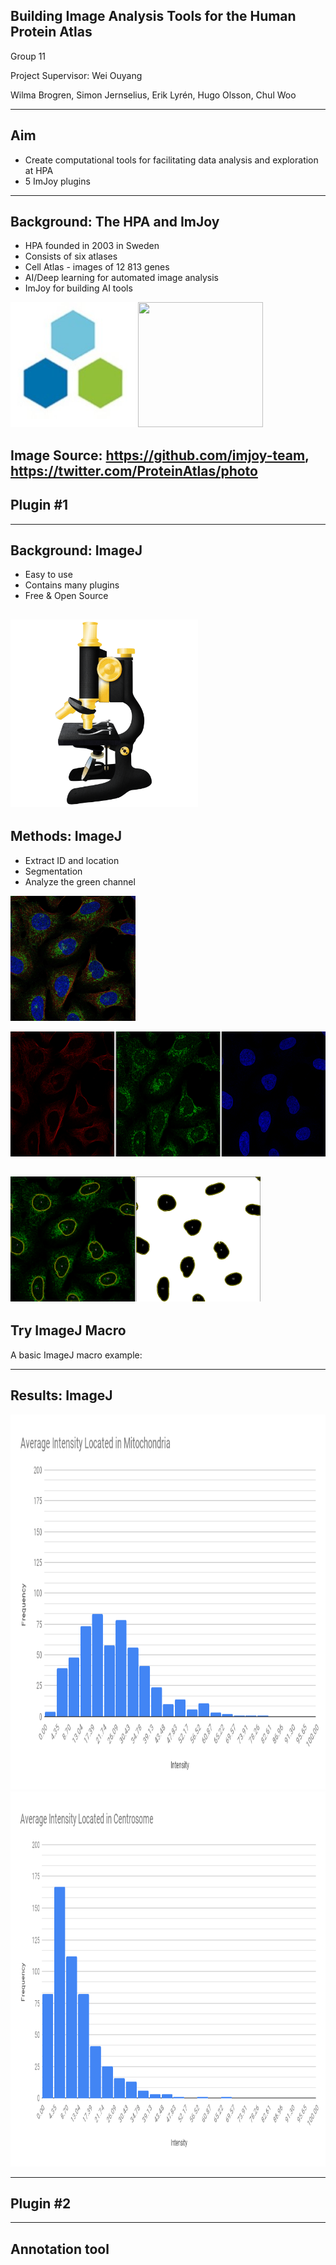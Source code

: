 ## Building Image Analysis Tools for the Human Protein Atlas

Group 11

Project Supervisor: Wei Ouyang

Wilma Brogren, Simon Jernselius, Erik Lyrén, Hugo Olsson, Chul Woo

-----
## Aim
* Create computational tools for facilitating data analysis and exploration at HPA
* 5 ImJoy plugins


-----
## Background: The HPA and ImJoy

 * HPA founded in 2003 in Sweden
 * Consists of six atlases
 * Cell Atlas - images of 12 813 genes
 * AI/Deep learning for automated image analysis
 * ImJoy for building AI tools

<img style="width: 200px; height: 200px;" src="https://raw.githubusercontent.com/oeway/tools-for-hpa/main/assets/hpa-logo.jpeg"></img>
<img style="width: 200px; height: 200px;" src="https://imjoy.io/static/img/imjoy-icon.png"></img>

<h9>Image Source: https://github.com/imjoy-team, https://twitter.com/ProteinAtlas/photo</h9>
-----
## Plugin #1
-----
## Background: ImageJ

* Easy to use
* Contains many plugins
* Free & Open Source

<img style="width: 300px; height: 300px;" src="https://raw.githubusercontent.com/oeway/tools-for-hpa/main/assets/iamgeJ_logo.png"></img>
-----
## Methods: ImageJ
* Extract ID and location 
* Segmentation
* Analyze the green channel

<img style="width: 200px; height: 200px;" src="https://raw.githubusercontent.com/oeway/tools-for-hpa/main/assets/rgb_cell.png"></img>

<img style="width: 600px; height: 200px;" src="https://raw.githubusercontent.com/oeway/tools-for-hpa/main/assets/rbg_split.png"></img>

<img style="width: 400px; height: 200px;" src="https://raw.githubusercontent.com/oeway/tools-for-hpa/main/assets/rbg_split_3.png"></img>
-----

<!-- .slide: data-state="ij-macro-1" -->
## Try ImageJ Macro

A basic ImageJ macro example:
<div id="macro-editor-1"></div>

-----
## Results: ImageJ

<img style="width: 900px; height: 600px;" src="https://raw.githubusercontent.com/oeway/tools-for-hpa/main/assets/Average%20Intensity%20Located%20in%20Mitochondria.png"></img>
<img style="width: 900px; height: 600px;" src="https://raw.githubusercontent.com/oeway/tools-for-hpa/main/assets/Average%20Intensity%20Located%20in%20Centrosome.png"></img>


-----
## Plugin #2
-----
<!-- .slide: data-state="kaibu-annotation" -->
## Annotation tool

<div id="kaibu-window" style="display: inline-block;width: 100%; height: calc(100vh - 200px);"></div>
-----

-----
## Background: Feauture Visualization of Protein Images in Mitochondria
* Main idea: extract information from, and reveal patterns among images
* Scientific field within deep learing
* Built upon Neural Networks

<img style="width: 400px; height: 150px;" src ="https://github.com/oeway/tools-for-hpa/blob/19d5a4653e7e61b82e5501fa3b5b5a171720bde4/assets/Workflow%20CNN.jpg"></img>
-----
## Background: Protein-Protein Interaction Networks
* Graph containing nodes and edges
* Biologically essential interactions
* Find novel protein functions
* Understand disease mechanisms
* Allocate drug targets


<img style="width: 400px; height: 300px;" src="https://raw.githubusercontent.com/oeway/tools-for-hpa/main/assets/Sk%C3%A4rmklipp.jpg"></img>
-----
## Methods: PPI Network
* STRING for data
* Cytoscape.js and Cise for layout
* Nodes and edges turned to buttons
* UMAP CSV file used for images

<img style="width: 400px; height: 300px;" src="https://raw.githubusercontent.com/oeway/tools-for-hpa/main/assets/Sk%C3%A4rmklipp.JPG"></img>
-----
## PPI Demo

<button class="button" onclick="runPPIDemo()">Run PPI Demo</button>

<div id="ppi-demo-window" style="display: inline-block;width: 100%; height: calc(100vh);"></div>

-----
## Background Uniform Manifold and Projection (UMAP)
* Reduces a data set into lower dimensions
* Higher dimensional data as plot features

-----
## Plotly Demo
<button class="button" onclick="runFeatVisHPA-UMAP()">Run feature visualizer</button>
<div id="runFeatVis-HPAUMAP"></div>

-----
# Thank you

<!-- startup script  -->
```javascript execute

async function runFeatVisHPA-UMAP(){
  const p = await api.getPlugin("https://github.com/oeway/tools-for-hpa/blob/main/assets/FeatVisHPA-UMAP.imjoy.html")
  await p.run()
  
async function runPlotlyDemo(){
  const p = await api.getPlugin("https://github.com/oeway/tools-for-hpa/blob/main/assets/plotly-demo.imjoy.html")
  await p.run()
}

async function runPPIDemo(){
    // const p = await api.getPlugin("https://github.com/oeway/tools-for-hpa/blob/main/assets/ppinetwork.imjoy.html")
    // await p.run()
    const w = await api.createWindow({src: "https://github.com/oeway/tools-for-hpa/blob/main/assets/ppinetwork.imjoy.html", window_id: 'ppi-demo-window'})
}

function startImageJ(){
  api.createWindow({src:"https://ij.imjoy.io", name:"ImageJ.JS"})  
}

async function initializeMacroEditor(editor_container, code){
    const editorElm = document.getElementById(editor_container);
    if(!editorElm) throw new Error("editor container not found: " + editor_container)
    editorElm.style.width = '90%';
    editorElm.style.display = 'inline-block';
    editorElm.style.height = 'calc(100vh - 200px)';
    // force update the slide
    Reveal.layout();
    let editorWindow;
    const config = {lang: 'javascript'}
    config.templates = [
        {
          name: "New",
          url: null,
          lang: 'javascript',
        },
        {
          name: "Sphere",
          url: "https://wsr.imagej.net/download/Examples/Macro/Sphere.ijm",
          lang: 'javascript',
        },
        {
          name: "OpenDialog Demo",
          url: "https://wsr.imagej.net/download/Examples/Macro/OpenDialog_Demo.ijm",
          lang: 'javascript',
        },
        {
          name: "Overlay",
          url: "https://wsr.imagej.net/download/Examples/Macro/Overlay.ijm",
          lang: 'javascript',
        }
      ]
    config.ui_elements = {
      run: {
          _rintf: true,
          type: 'button',
          label: "Run",
          icon: "play",
          visible: true,
          shortcut: 'Shift-Enter',
          async callback(content) {
              try {
                  let ij = await api.getWindow("ImageJ.JS-" + editor_container)
                  if(!ij){
                      //put the editor side by side
                      editorElm.style.width = '38.2%';
                      const ijElm = document.createElement('div');
                      ijElm.id = 'imagej-' + editor_container
                      ijElm.style.display = 'inline-block';
                      ijElm.style.width = '61.8%';
                      ijElm.style.height = editorElm.style.height;
                      editorElm.parentNode.insertBefore(ijElm, editorElm.nextSibling);
                      ij = await api.createWindow({src:"https://ij.imjoy.io", name:"ImageJ.JS-" + editor_container, window_id: 'imagej-' + editor_container})
                  }
                  await ij.runMacro(content)
              } catch (e) {
                  api.showMessage("Failed to run macro, error: " + e.toString());
              } finally {
                  editorWindow.updateUIElement('stop', {
                      visible: false
                  })
                  editorWindow.setLoader(false);
                  api.showProgress(100);
              }
          }
      },
    }
    editorWindow = await api.createWindow({
        src: 'https://if.imjoy.io',
        name: 'ImageJ Script Editor',
        config,
        window_id: editor_container,
        data: {code}
    })
}

Reveal.addEventListener('ij-macro-1', async ()=>{
    const code = `put code here`
    initializeMacroEditor('macro-editor-1', code)
})


Reveal.addEventListener('kaibu-annotation', async function(){
  // load the web app via its URL
  viewer = await api.createWindow({src: "https://kaibu.org/#/app", window_id: "kaibu-window"})
  // call api functions directly via RPC
  // add an image layer
  await viewer.view_image("https://images.proteinatlas.org/61448/1319_C10_2_blue_red_green.jpg")
  // add an annotation layer
  await viewer.add_shapes([], {name:"annotation"})
})
```

 
